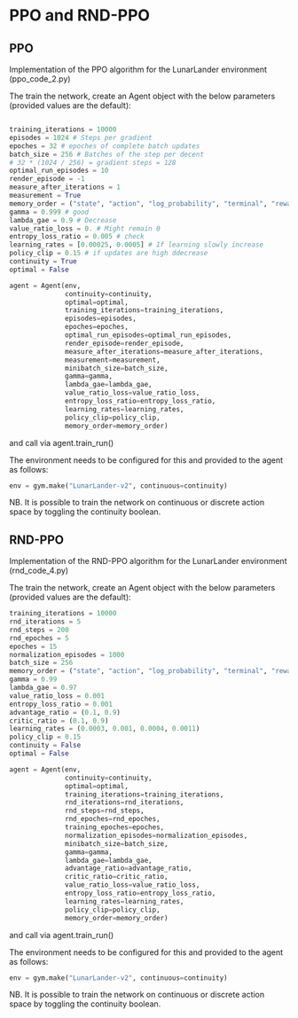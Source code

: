 # PPO and RND-PPO

## PPO 
Implementation of the PPO algorithm for the LunarLander environment (ppo_code_2.py)

The train the network, create an Agent object with the below parameters (provided values are the default):
```py

training_iterations = 10000
episodes = 1024 # Steps per gradient
epoches = 32 # epoches of complete batch updates
batch_size = 256 # Batches of the step per decent
# 32 * (1024 / 256) = gradient steps = 128
optimal_run_episodes = 10
render_episode = -1
measure_after_iterations = 1
measurement = True
memory_order = ("state", "action", "log_probability", "terminal", "reward", "new_state")
gamma = 0.999 # good
lambda_gae = 0.9 # Decrease
value_ratio_loss = 0. # Might remain 0
entropy_loss_ratio = 0.005 # check
learning_rates = [0.00025, 0.0005] # If learning slowly increase
policy_clip = 0.15 # if updates are high ddecrease
continuity = True
optimal = False

agent = Agent(env,
              continuity=continuity, 
              optimal=optimal, 
              training_iterations=training_iterations,
              episodes=episodes,
              epoches=epoches,
              optimal_run_episodes=optimal_run_episodes, 
              render_episode=render_episode, 
              measure_after_iterations=measure_after_iterations, 
              measurement=measurement,
              minibatch_size=batch_size,
              gamma=gamma,
              lambda_gae=lambda_gae,
              value_ratio_loss=value_ratio_loss,
              entropy_loss_ratio=entropy_loss_ratio,
              learning_rates=learning_rates,
              policy_clip=policy_clip,
              memory_order=memory_order)
```
and call via agent.train_run()

The environment needs to be configured for this and provided to the agent as follows:
```py
env = gym.make("LunarLander-v2", continuous=continuity)
```
NB. It is possible to train the network on continuous or discrete action space by toggling the continuity boolean. 

## RND-PPO
Implementation of the RND-PPO algorithm for the LunarLander environment (rnd_code_4.py)

The train the network, create an Agent object with the below parameters (provided values are the default):
```py
training_iterations = 10000
rnd_iterations = 5
rnd_steps = 200
rnd_epoches = 5
epoches = 15
normalization_episodes = 1000
batch_size = 256
memory_order = ("state", "action", "log_probability", "terminal", "reward", "new_state")
gamma = 0.99
lambda_gae = 0.97
value_ratio_loss = 0.001
entropy_loss_ratio = 0.001
advantage_ratio = (0.1, 0.9)
critic_ratio = (0.1, 0.9)
learning_rates = (0.0003, 0.001, 0.0004, 0.0011)
policy_clip = 0.15
continuity = False
optimal = False

agent = Agent(env, 
              continuity=continuity, 
              optimal=optimal, 
              training_iterations=training_iterations,
              rnd_iterations=rnd_iterations,
              rnd_steps=rnd_steps,
              rnd_epoches=rnd_epoches,
              training_epoches=epoches,
              normalization_episodes=normalization_episodes,
              minibatch_size=batch_size,
              gamma=gamma,
              lambda_gae=lambda_gae,
              advantage_ratio=advantage_ratio,
              critic_ratio=critic_ratio,
              value_ratio_loss=value_ratio_loss,
              entropy_loss_ratio=entropy_loss_ratio,
              learning_rates=learning_rates,
              policy_clip=policy_clip,
              memory_order=memory_order)
```
and call via agent.train_run()

The environment needs to be configured for this and provided to the agent as follows:
```py
env = gym.make("LunarLander-v2", continuous=continuity)
```
NB. It is possible to train the network on continuous or discrete action space by toggling the continuity boolean. 
